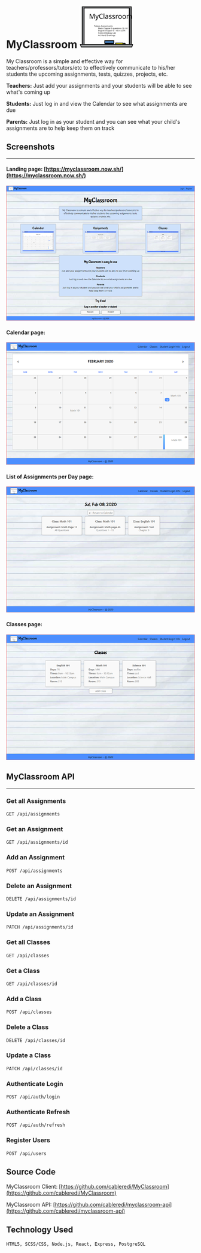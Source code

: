 # MyClassroom ![MyClassroom](./src/images/Logo-thumbnail.svg)

My Classroom is a simple and effective way for teachers/professors/tutors/etc to effectively communicate to his/her students the upcoming assignments, tests, quizzes, projects, etc.

**Teachers:** Just add your assignments and your students will be able to see what's coming up

**Students:** Just log in and view the Calendar to see what assignments are due

**Parents:** Just log in as your student and you can see what your child's assignments are to help keep them on track


## Screenshots
***
#### Landing page: [https://myclassroom.now.sh/](https://myclassroom.now.sh/)
![Landing Page](./src/images/Landing.png)

#### Calendar page:
![Calendar Page](./src/images/Calendar.png)

#### List of Assignments per Day page:
![List of Assignments per Day Page](./src/images/Calendar-Assignments.png)

#### Classes page:
![Classes Page](./src/images/Classes.png)


## MyClassroom API
*******
### **Get all Assignments**
```
GET /api/assignments
```
### **Get an Assignment**
```
GET /api/assignments/id
```

### **Add an Assignment**
```
POST /api/assignments
```

### **Delete an Assignment**
```
DELETE /api/assignments/id
```

### **Update an Assignment**
```
PATCH /api/assignments/id
```

### **Get all Classes**
```
GET /api/classes
```

### **Get a Class**
```
GET /api/classes/id
```

### **Add a Class**
```
POST /api/classes
```

### **Delete a Class**
```
DELETE /api/classes/id
```

### **Update a Class**
```
PATCH /api/classes/id
```

### **Authenticate Login**
```
POST /api/auth/login
```

### **Authenticate Refresh**
```
POST /api/auth/refresh
```

### **Register Users**
```
POST /api/users
```

## Source Code
MyClassroom Client: [https://github.com/cableredi/MyClassroom](https://github.com/cableredi/MyClassroom)

MyClassroom API: [https://github.com/cableredi/myclassroom-api](https://github.com/cableredi/myclassroom-api)

## Technology Used
```
HTML5, SCSS/CSS, Node.js, React, Express, PostgreSQL
```

